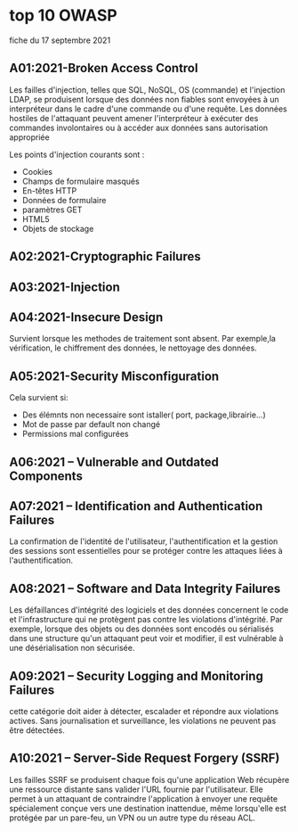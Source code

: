 # top 10 OWASP

fiche du 17 septembre 2021

## A01:2021-Broken Access Control

Les failles d'injection, telles que SQL, NoSQL, OS (commande) et l'injection LDAP, se produisent lorsque des données non fiables sont envoyées à un interpréteur dans le cadre d'une commande ou d'une requête. Les données hostiles de l'attaquant peuvent amener l'interpréteur à exécuter des commandes involontaires ou à accéder aux données sans autorisation appropriée

Les points d'injection courants sont :

- Cookies
- Champs de formulaire masqués
- En-têtes HTTP
- Données de formulaire
- paramètres GET
- HTML5
- Objets de stockage

## A02:2021-Cryptographic Failures

## A03:2021-Injection

## A04:2021-Insecure Design

Survient lorsque les methodes de traitement sont absent. Par exemple,la vérification, le chiffrement des données, le nettoyage des données.

## A05:2021-Security Misconfiguration

Cela survient si:

- Des élémnts non necessaire sont istaller( port, package,librairie...)
- Mot de passe par default non changé
- Permissions mal configurées

## A06:2021 – Vulnerable and Outdated Components

## A07:2021 – Identification and Authentication Failures

La confirmation de l'identité de l'utilisateur, l'authentification et la gestion des sessions sont essentielles pour se protéger contre les attaques liées à l'authentification.

## A08:2021 – Software and Data Integrity Failures

Les défaillances d'intégrité des logiciels et des données concernent le code et l'infrastructure qui ne protègent pas contre les violations d'intégrité. Par exemple, lorsque des objets ou des données sont encodés ou sérialisés dans une structure qu'un attaquant peut voir et modifier, il est vulnérable à une désérialisation non sécurisée.

## A09:2021 – Security Logging and Monitoring Failures

cette catégorie doit aider à détecter, escalader et répondre aux violations actives. Sans journalisation et surveillance, les violations ne peuvent pas être détectées.

## A10:2021 – Server-Side Request Forgery (SSRF)

Les failles SSRF se produisent chaque fois qu'une application Web récupère une ressource distante sans valider l'URL fournie par l'utilisateur. Elle permet à un attaquant de contraindre l'application à envoyer une requête spécialement conçue vers une destination inattendue, même lorsqu'elle est protégée par un pare-feu, un VPN ou un autre type du réseau ACL.
